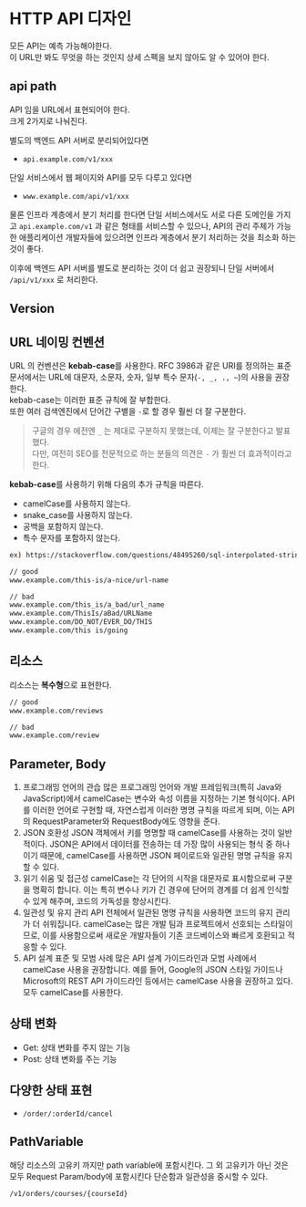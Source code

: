 # HTTP API 디자인

모든 API는 예측 가능해야한다.  
이 URL만 봐도 무엇을 하는 것인지 상세 스펙을 보지 않아도 알 수 있어야 한다.

## api path

API 임을 URL에서 표현되어야 한다.  
크게 2가지로 나눠진다.  

별도의 백엔드 API 서버로 분리되어있다면
- `api.example.com/v1/xxx`

단일 서비스에서 웹 페이지와 API를 모두 다루고 있다면
- `www.example.com/api/v1/xxx`

물론 인프라 계층에서 분기 처리를 한다면 단일 서비스에서도 서로 다른 도메인을 가지고 `api.example.com/v1` 과 같은 형태를 서비스할 수 있으나, API의 관리 주체가 가능한 애플리케이션 개발자들에 있으려면 인프라 계층에서 분기 처리하는 것을 최소화 하는 것이 좋다.  
  
이후에 백엔드 API 서버를 별도로 분리하는 것이 더 쉽고 권장되니 단일 서버에서 `/api/v1/xxx` 로 처리한다.

## Version


## URL 네이밍 컨벤션

URL 의 컨벤션은 **kebab-case**를 사용한다.
RFC 3986과 같은 URI를 정의하는 표준 문서에서는 URL에 대문자, 소문자, 숫자, 일부 특수 문자(`-, _, ., ~`)의 사용을 권장한다.  
kebab-case는 이러한 표준 규칙에 잘 부합한다.  
또한 여러 검색엔진에서 단어간 구별을 `-`로 할 경우 훨씬 더 잘 구분한다.  

> 구글의 경우 에전엔 `_` 는 제대로 구분하지 못했는데, 이제는 잘 구분한다고 발표했다.  
> 다만, 여전히 SEO를 전문적으로 하는 분들의 의견은 `-` 가 훨씬 더 효과적이라고 한다.

**kebab-case**를 사용하기 위해 다음의 추가 규칙을 따른다.

- camelCase를 사용하지 않는다.
- snake_case를 사용하지 않는다.
- 공백을 포함하지 않는다.
- 특수 문자를 포함하지 않는다.

```bash
ex) https://stackoverflow.com/questions/48495260/sql-interpolated-strings
```

```bash
// good
www.example.com/this-is/a-nice/url-name

// bad
www.example.com/this_is/a_bad/url_name 
www.example.com/ThisIs/aBad/URLName 
www.example.com/DO_NOT/EVER_DO/THIS 
www.example.com/this is/going 
```


## 리소스

리소스는 **복수형**으로 표현한다.

```bash
// good
www.example.com/reviews

// bad
www.example.com/review
```

## Parameter, Body

1. 프로그래밍 언어의 관습
많은 프로그래밍 언어와 개발 프레임워크(특히 Java와 JavaScript)에서 camelCase는 변수와 속성 이름을 지정하는 기본 형식이다. API를 이러한 언어로 구현할 때, 자연스럽게 이러한 명명 규칙을 따르게 되며, 이는 API의 RequestParameter와 RequestBody에도 영향을 준다.
2. JSON 호환성
JSON 객체에서 키를 명명할 때 camelCase를 사용하는 것이 일반적이다. JSON은 API에서 데이터를 전송하는 데 가장 많이 사용되는 형식 중 하나이기 때문에, camelCase를 사용하면 JSON 페이로드와 일관된 명명 규칙을 유지할 수 있다.
3. 읽기 쉬움 및 접근성
camelCase는 각 단어의 시작을 대문자로 표시함으로써 구분을 명확히 합니다. 이는 특히 변수나 키가 긴 경우에 단어의 경계를 더 쉽게 인식할 수 있게 해주며, 코드의 가독성을 향상시킨다.
4. 일관성 및 유지 관리
API 전체에서 일관된 명명 규칙을 사용하면 코드의 유지 관리가 더 쉬워집니다. camelCase는 많은 개발 팀과 프로젝트에서 선호되는 스타일이므로, 이를 사용함으로써 새로운 개발자들이 기존 코드베이스와 빠르게 호환되고 적응할 수 있다.
5. API 설계 표준 및 모범 사례
많은 API 설계 가이드라인과 모범 사례에서 camelCase 사용을 권장합니다. 예를 들어, Google의 JSON 스타일 가이드나 Microsoft의 REST API 가이드라인 등에서는 camelCase 사용을 권장하고 있다.
모두 camelCase를 사용한다.

## 상태 변화

- Get: 상태 변화를 주지 않는 기능
- Post: 상태 변화를 주는 기능

## 다양한 상태 표현

- `/order/:orderId/cancel`


## PathVariable

해당 리소스의 고유키 까지만 path variable에 포함시킨다.
그 외 고유키가 아닌 것은 모두 Request Param/body에 포함시킨다
단순함과 일관성을 중시할 수 있다.

```bash
/v1/orders/courses/{courseId}
```
